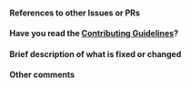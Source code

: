 <!--
Thank you for sending the PR! We appreciate you spending the time to work on these changes.

Help us understand your motivation by explaining why you decided to make this change.

You can learn more about contributing to Wechaty OpenAPI here: https://github.com/wechaty/openapi/blob/master/CONTRIBUTING.md

Happy contributing!

-->

#### References to other Issues or PRs

<!-- If this pull request fixes an issue, write "Fixes #NNNN" in that exact
format, e.g. "Fixes #1234" (see
https://tinyurl.com/auto-closing for more information). Also, please
write a comment on that issue linking back to this pull request once it is
open. -->

#### Have you read the [Contributing Guidelines](https://github.com/wechaty/openapi/blob/master/CONTRIBUTING.md)?

#### Brief description of what is fixed or changed

#### Other comments
